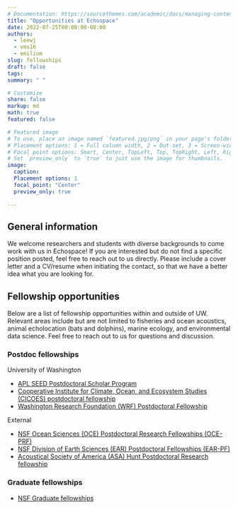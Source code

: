 ```yaml
---
# Documentation: https://sourcethemes.com/academic/docs/managing-content/
title: "Opportunities at Echospace"
date: 2022-07-25T00:00:00-08:00
authors: 
  - leewj
  - vms16
  - emiliom
slug: fellowships
draft: false
tags: 
summary: " "

# Customize
share: false
markup: md
math: true
featured: false

# Featured image
# To use, place an image named `featured.jpg/png` in your page's folder.
# Placement options: 1 = Full column width, 2 = Out-set, 3 = Screen-width
# Focal point options: Smart, Center, TopLeft, Top, TopRight, Left, Right, BottomLeft, Bottom, BottomRight
# Set `preview_only` to `true` to just use the image for thumbnails.
image:
  caption:
  Placement options: 1
  focal_point: "Center"
  preview_only: true

---
```


## General information

We welcome researchers and students with diverse backgrounds to come work with us in Echospace! If you are interested but do not find a specific position posted, feel free to reach out to us directly. Please include a cover letter and a CV/resume when initiating the contact, so that we have a better idea what you are looking for.


## Fellowship opportunities

Below are a list of fellowship opportunities within and outside of UW. Relevant areas include but are not limited to fisheries and ocean acoustics, animal echolocation (bats and dolphins), marine ecology, and environmental data science. Feel free to reach out to us for questions and discussion.

### Postdoc fellowships

University of Washington
- [APL SEED Postdoctoral Scholar Program](https://ap.washington.edu/ahr/position-details/?job_id=99111)
- [Cooperative Institute for Climate, Ocean, and Ecosystem Studies (CICOES) postdoctoral fellowship](https://cicoes.uw.edu/education/postdoc-program/)
- [Washington Research Foundation (WRF) Postdoctoral Fellowship](https://www.wrfseattle.org/grants/wrf-postdoctoral-fellowships/)

External
- [NSF Ocean Sciences (OCE) Postdoctoral Research Fellowships (OCE-PRF)](https://beta.nsf.gov/funding/opportunities/ocean-sciences-postdoctoral-research-fellowships-oce-prf-0)
- [NSF Division of Earth Sciences (EAR) Postdoctoral Fellowships (EAR-PF)](https://beta.nsf.gov/funding/opportunities/ear-postdoctoral-fellowships-ear-pf)
- [Acoustical Society of America (ASA) Hunt Postdoctoral Research fellowship](https://acousticalsociety.org/fellowships-and-scholarships/)

### Graduate fellowships

- [NSF Graduate fellowships](https://www.nsfgrfp.org/)
